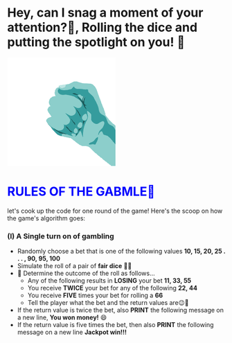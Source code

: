 <p>
  <h1 align="left"><b>Hey, can I snag a moment of your attention?👋, Rolling the dice and putting the spotlight on you! 🎲</b></h1>
</p>

<img alt="GIF" src="https://github.com/DJJamsran/images/blob/main/RlY0.gif" width="250"/>

<h1 align="left" style="color: blue;"><b>RULES OF THE GABMLE🚩</b></h1>	
let's cook up the code for one round of the game! Here's the scoop on how the game's algorithm goes:
<br>

### (I) A Single turn on of gambling
- Randomly choose a bet that is one of the following values **10, 15, 20, 25 . . . , 90, 95, 100**
- Simulate the roll of a pair of **fair dice** 🎲🎲
- 🔔 Determine the outcome of the roll as follows...
	- Any of the following results in **LOSING** your bet **11, 33, 55**
	- You receive **TWICE** your bet for any of the following **22, 44**
	- You receive **FIVE** times your bet for rolling a **66** 
	- Tell the player what the bet and the return values are😉🎲
- If the return value is twice the bet, also **PRINT** the following message on a new line, **You won money!** 😄 
- If the return value is five times the bet, then also **PRINT** the following message on a new line **Jackpot win!!!**

